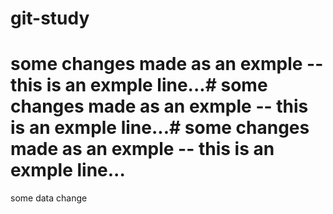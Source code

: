 # git-study
# some changes made as an exmple -- this is an exmple line...# some changes made as an exmple -- this is an exmple line...# some changes made as an exmple -- this is an exmple line...
some data change
